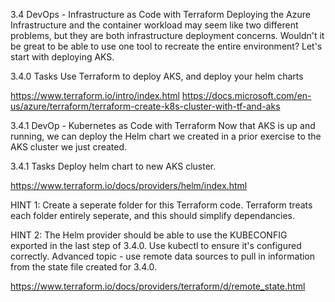 3.4 DevOps - Infrastructure as Code with Terraform
Deploying the Azure Infrastructure and the container workload may seem like two different problems, but they are both infrastructure deployment concerns. Wouldn't it be great to be able to use one tool to recreate the entire environment? Let's start with deploying AKS.

3.4.0 Tasks
Use Terraform to deploy AKS, and deploy your helm charts

https://www.terraform.io/intro/index.html
https://docs.microsoft.com/en-us/azure/terraform/terraform-create-k8s-cluster-with-tf-and-aks


3.4.1 DevOp - Kubernetes as Code with Terraform
Now that AKS is up and running, we can deploy the Helm chart we created in a prior exercise to the AKS cluster we just created.

3.4.1 Tasks
Deploy helm chart to new AKS cluster.

https://www.terraform.io/docs/providers/helm/index.html

HINT 1: Create a seperate folder for this Terraform code. Terraform treats each folder entirely seperate, and this should simplify dependancies.

HINT 2: The Helm provider should be able to use the KUBECONFIG exported in the last step of 3.4.0. Use kubectl to ensure it's configured correctly. Advanced topic - use remote data sources to pull in information from the state file created for 3.4.0.

https://www.terraform.io/docs/providers/terraform/d/remote_state.html
